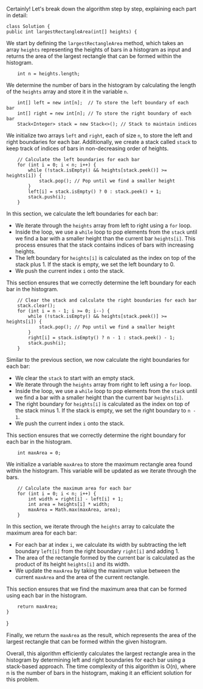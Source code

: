 Certainly! Let's break down the algorithm step by step, explaining each part in detail:

    class Solution {
    public int largestRectangleArea(int[] heights) {

We start by defining the `largestRectangleArea` method, which takes an array `heights` representing the heights of bars in a histogram as input and returns the area of the largest rectangle that can be formed within the histogram.

        int n = heights.length;

We determine the number of bars in the histogram by calculating the length of the `heights` array and store it in the variable `n`.

        int[] left = new int[n];  // To store the left boundary of each bar
        int[] right = new int[n]; // To store the right boundary of each bar
        Stack<Integer> stack = new Stack<>(); // Stack to maintain indices

We initialize two arrays `left` and `right`, each of size `n`, to store the left and right boundaries for each bar. Additionally, we create a stack called `stack` to keep track of indices of bars in non-decreasing order of heights.

        // Calculate the left boundaries for each bar
        for (int i = 0; i < n; i++) {
            while (!stack.isEmpty() && heights[stack.peek()] >= heights[i]) {
                stack.pop(); // Pop until we find a smaller height
            }
            left[i] = stack.isEmpty() ? 0 : stack.peek() + 1;
            stack.push(i);
        }

In this section, we calculate the left boundaries for each bar:
- We iterate through the `heights` array from left to right using a `for` loop.
- Inside the loop, we use a `while` loop to pop elements from the `stack` until we find a bar with a smaller height than the current bar `heights[i]`. This process ensures that the stack contains indices of bars with increasing heights.
- The left boundary for `heights[i]` is calculated as the index on top of the stack plus 1. If the stack is empty, we set the left boundary to 0.
- We push the current index `i` onto the stack.

This section ensures that we correctly determine the left boundary for each bar in the histogram.

        // Clear the stack and calculate the right boundaries for each bar
        stack.clear();
        for (int i = n - 1; i >= 0; i--) {
            while (!stack.isEmpty() && heights[stack.peek()] >= heights[i]) {
                stack.pop(); // Pop until we find a smaller height
            }
            right[i] = stack.isEmpty() ? n - 1 : stack.peek() - 1;
            stack.push(i);
        }

Similar to the previous section, we now calculate the right boundaries for each bar:
- We clear the `stack` to start with an empty stack.
- We iterate through the `heights` array from right to left using a `for` loop.
- Inside the loop, we use a `while` loop to pop elements from the `stack` until we find a bar with a smaller height than the current bar `heights[i]`.
- The right boundary for `heights[i]` is calculated as the index on top of the stack minus 1. If the stack is empty, we set the right boundary to `n - 1`.
- We push the current index `i` onto the stack.

This section ensures that we correctly determine the right boundary for each bar in the histogram.

        int maxArea = 0;

We initialize a variable `maxArea` to store the maximum rectangle area found within the histogram. This variable will be updated as we iterate through the bars.

        // Calculate the maximum area for each bar
        for (int i = 0; i < n; i++) {
            int width = right[i] - left[i] + 1;
            int area = heights[i] * width;
            maxArea = Math.max(maxArea, area);
        }

In this section, we iterate through the `heights` array to calculate the maximum area for each bar:
- For each bar at index `i`, we calculate its width by subtracting the left boundary `left[i]` from the right boundary `right[i]` and adding 1.
- The area of the rectangle formed by the current bar is calculated as the product of its height `heights[i]` and its width.
- We update the `maxArea` by taking the maximum value between the current `maxArea` and the area of the current rectangle.

This section ensures that we find the maximum area that can be formed using each bar in the histogram.

        return maxArea;
    }
}

Finally, we return the `maxArea` as the result, which represents the area of the largest rectangle that can be formed within the given histogram.

Overall, this algorithm efficiently calculates the largest rectangle area in the histogram by determining left and right boundaries for each bar using a stack-based approach. The time complexity of this algorithm is O(n), where n is the number of bars in the histogram, making it an efficient solution for this problem.